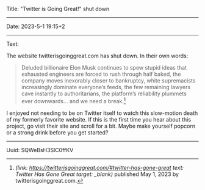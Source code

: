 Title: "Twitter is Going Great!" shut down

----

Date: 2023-5-1 19:15+2

----

Text:

The website twitterisgoinggreat.com has shut down. In their own words:

> Deluded billionaire Elon Musk continues to spew stupid ideas that exhausted engineers are forced to rush through half baked, the company moves inexorably closer to bankruptcy, white supremacists increasingly dominate everyone’s feeds, the few remaining lawyers cave instantly to authoritarians, the platform’s reliability plummets ever downwards... and we need a break.[^gone]

[^gone]: <cite>(link: https://twitterisgoinggreat.com/#twitter-has-gone-great text: Twitter Has Gone Great target: _blank)</cite> published May 1, 2023 by twitterisgoinggreat.com.

I enjoyed not needing to be on Twitter itself to watch this slow-motion death of my formerly favorite website. If this is the first time you hear about this project, go visit their site and scroll for a bit. Maybe make yourself popcorn or a strong drink before you get started?

----

Uuid: SQWeBsH3SlC0ffKV